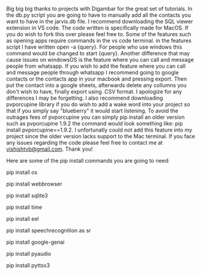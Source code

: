 Big big big thanks to projects with Digambar for the great set of tutorials. In the db.py script you are going to have to manually add all the contacts you want to have in the jarvis.db file. I recommend downloading the SQL viewer extension in VS code. The code written is specifically made for MacOS. If you do wish to fork this over please feel free to. Some of the features such as opening apps require commands in the vs code terminal. in the features script I have written open -a {query}. For people who use windows this command would be changed to start {query}. Another difference that may cause issues on windowsOS is the feature where you can call and message people from whatsapp. If you wish to add the feature where you can call and message people through whatsapp I recommend going to google contacts or the contacts app in your macbook and pressing export. Then put the contact into a google sheets, afterwards delete any collumns you don't wish to have, finally export using .CSV format. I apologize for any differences I may be forgetting. I also recommend downloading pvporcupine library if you do wish to add a wake word into your project so that if you simply say "blueberry" it would start listening. To avoid the outrages fees of pvporcupine you can simply pip install an older version such as pvporcupine 1.9.2 the command would look something like: pip install pvporcupine==1.9.2. I unfortunatly could not add this feature into my project since the older version lacks support to the Mac terminal. If you face any issues regarding the code please feel free to contact me at vishishtvb@gmail.com. Thank you! 

Here are some of the pip install commands you are going to need:

pip install os 

pip install webbrowser

pip install sqlite3

pip install time 

pip install eel

pip install speechrecognition as sr

pip install google-genai

pip install pyaudio 

pip install pyttsx3  
